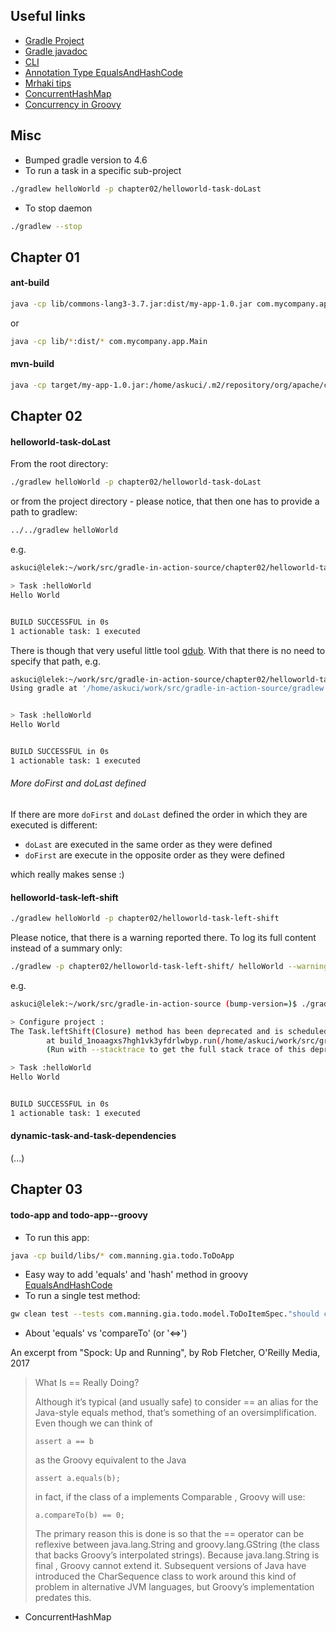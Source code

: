 ## Useful links
* [Gradle Project](https://docs.gradle.org/4.6/dsl/org.gradle.api.Project.html)
* [Gradle javadoc](https://docs.gradle.org/current/javadoc/index.html)
* [CLI](https://docs.gradle.org/4.6/userguide/command_line_interface.html)
* [Annotation Type EqualsAndHashCode](http://docs.groovy-lang.org/latest/html/api/index.html?groovy/transform/EqualsAndHashCode.html)
* [Mrhaki tips](http://mrhaki.blogspot.com/search/label/Groovy)
* [ConcurrentHashMap](https://ria101.wordpress.com/2011/12/12/concurrenthashmap-avoid-a-common-misuse/)
* [Concurrency in Groovy](https://www.slideshare.net/paulk_asert/groovy-and-concurrency)


## Misc
* Bumped gradle version to 4.6
* To run a task in a specific sub-project
```bash
./gradlew helloWorld -p chapter02/helloworld-task-doLast
```
* To stop daemon
```bash
./gradlew --stop
```

## Chapter 01
#### ant-build
```bash
java -cp lib/commons-lang3-3.7.jar:dist/my-app-1.0.jar com.mycompany.app.Main
```
or
```bash
java -cp lib/*:dist/* com.mycompany.app.Main
```

#### mvn-build
```bash
java -cp target/my-app-1.0.jar:/home/askuci/.m2/repository/org/apache/commons/commons-lang3/3.7/commons-lang3-3.7.jar com.mycompany.app.Main 
```
## Chapter 02

#### helloworld-task-doLast
From the root directory:
```bash
./gradlew helloWorld -p chapter02/helloworld-task-doLast
```
or from the project directory - please notice, that then one has to provide a path to gradlew:
```bash
../../gradlew helloWorld
```
e.g.
```bash
askuci@lelek:~/work/src/gradle-in-action-source/chapter02/helloworld-task-doLast (bump-version *=)$ ../../gradlew helloWorld

> Task :helloWorld 
Hello World


BUILD SUCCESSFUL in 0s
1 actionable task: 1 executed
```
There is though that very useful little tool [gdub](http://www.gdub.rocks/).
With that there is no need to specify that path, e.g.
```bash
askuci@lelek:~/work/src/gradle-in-action-source/chapter02/helloworld-task-doLast (bump-version *=)$ gw helloWorld
Using gradle at '/home/askuci/work/src/gradle-in-action-source/gradlew' to run buildfile '/home/askuci/work/src/gradle-in-action-source/chapter02/helloworld-task-doLast/build.gradle':


> Task :helloWorld 
Hello World


BUILD SUCCESSFUL in 0s
1 actionable task: 1 executed
```
###### More doFirst and doLast defined
If there are more ```doFirst``` and ```doLast``` defined the order in which they are executed is different:
* ```doLast``` are executed in the same order as they were defined
* ```doFirst``` are execute in the opposite order as they were defined

which really makes sense :)

#### helloworld-task-left-shift
```bash
./gradlew helloWorld -p chapter02/helloworld-task-left-shift
```
Please notice, that there is a warning reported there. To log its full content instead of a summary only:
```bash
./gradlew -p chapter02/helloworld-task-left-shift/ helloWorld --warning-mode=all 
```
e.g.
```bash
askuci@lelek:~/work/src/gradle-in-action-source (bump-version=)$ ./gradlew -p chapter02/helloworld-task-left-shift/ helloWorld --warning-mode=all

> Configure project : 
The Task.leftShift(Closure) method has been deprecated and is scheduled to be removed in Gradle 5.0. Please use Task.doLast(Action) instead.
        at build_1noaagxs7hgh1vk3yfdrlwbyp.run(/home/askuci/work/src/gradle-in-action-source/chapter02/helloworld-task-left-shift/build.gradle:1)
        (Run with --stacktrace to get the full stack trace of this deprecation warning.)

> Task :helloWorld 
Hello World


BUILD SUCCESSFUL in 0s
1 actionable task: 1 executed
```

#### dynamic-task-and-task-dependencies
(...)

## Chapter 03

#### todo-app and todo-app--groovy
* To run this app:
```bash
java -cp build/libs/* com.manning.gia.todo.ToDoApp
```
* Easy way to add 'equals' and 'hash' method in groovy
[EqualsAndHashCode](http://docs.groovy-lang.org/latest/html/api/groovy/transform/EqualsAndHashCode.html)
* To run a single test method:
```bash
gw clean test --tests com.manning.gia.todo.model.ToDoItemSpec."should create new item"
```
* About 'equals' vs 'compareTo' (or '<=>')

An excerpt from "Spock: Up and Running", by Rob Fletcher, O'Reilly Media, 2017
> What Is == Really Doing?
>
> Although it’s typical (and usually safe) to consider == an alias for the Java-style equals
> method, that’s something of an oversimplification.
> Even though we can think of
>
>     assert a == b
>
> as the Groovy equivalent to the Java
>
>     assert a.equals(b);
>
> in fact, if the class of a implements Comparable , Groovy will use:
>
>     a.compareTo(b) == 0;
>
> The primary reason this is done is so that the == operator can be reflexive between
> java.lang.String and groovy.lang.GString (the class that backs Groovy’s interpolated strings). 
> Because java.lang.String is final , Groovy cannot extend it. Subsequent versions of Java have introduced 
> the CharSequence class to work around this kind of problem in alternative JVM languages, 
> but Groovy’s implementation predates this.

* ConcurrentHashMap

